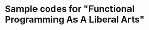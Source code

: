 Sample codes for "Functional Programming As A Liberal Arts"
===========================================================

